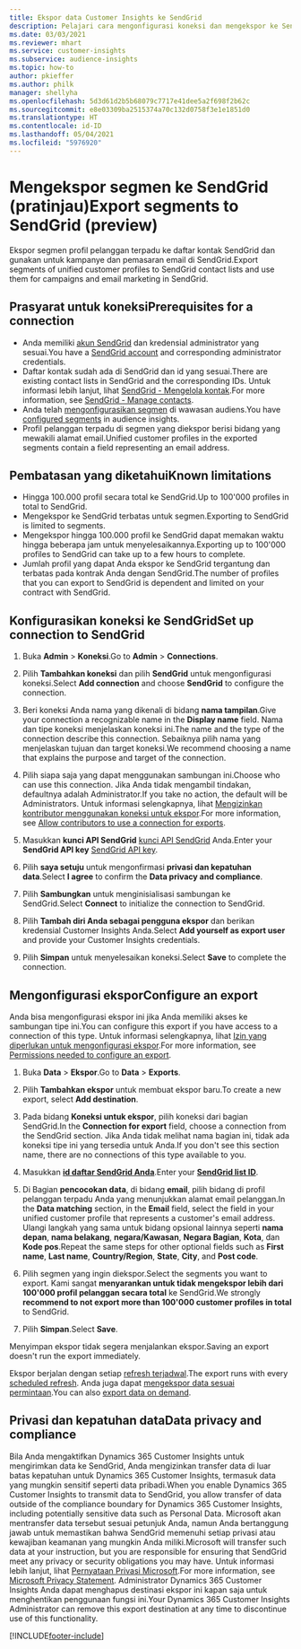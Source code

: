 ```yaml
---
title: Ekspor data Customer Insights ke SendGrid
description: Pelajari cara mengonfigurasi koneksi dan mengekspor ke SendGrid.
ms.date: 03/03/2021
ms.reviewer: mhart
ms.service: customer-insights
ms.subservice: audience-insights
ms.topic: how-to
author: pkieffer
ms.author: philk
manager: shellyha
ms.openlocfilehash: 5d3d61d2b5b68079c7717e41dee5a2f698f2b62c
ms.sourcegitcommit: e8e03309ba2515374a70c132d0758f3e1e1851d0
ms.translationtype: HT
ms.contentlocale: id-ID
ms.lasthandoff: 05/04/2021
ms.locfileid: "5976920"
---
```

# <a name="export-segments-to-sendgrid-preview"></a><span data-ttu-id="e537a-103">Mengekspor segmen ke SendGrid (pratinjau)</span><span class="sxs-lookup"><span data-stu-id="e537a-103">Export segments to SendGrid (preview)</span></span>

<span data-ttu-id="e537a-104">Ekspor segmen profil pelanggan terpadu ke daftar kontak SendGrid dan gunakan untuk kampanye dan pemasaran email di SendGrid.</span><span class="sxs-lookup"><span data-stu-id="e537a-104">Export segments of unified customer profiles to SendGrid contact lists and use them for campaigns and email marketing in SendGrid.</span></span> 

## <a name="prerequisites-for-a-connection"></a><span data-ttu-id="e537a-105">Prasyarat untuk koneksi</span><span class="sxs-lookup"><span data-stu-id="e537a-105">Prerequisites for a connection</span></span>

-   <span data-ttu-id="e537a-106">Anda memiliki [akun SendGrid](https://sendgrid.com/) dan kredensial administrator yang sesuai.</span><span class="sxs-lookup"><span data-stu-id="e537a-106">You have a [SendGrid account](https://sendgrid.com/) and corresponding administrator credentials.</span></span>
-   <span data-ttu-id="e537a-107">Daftar kontak sudah ada di SendGrid dan id yang sesuai.</span><span class="sxs-lookup"><span data-stu-id="e537a-107">There are existing contact lists in SendGrid and the corresponding IDs.</span></span> <span data-ttu-id="e537a-108">Untuk informasi lebih lanjut, lihat [SendGrid - Mengelola kontak](https://sendgrid.com/docs/ui/managing-contacts/create-and-manage-contacts/#manage-contacts).</span><span class="sxs-lookup"><span data-stu-id="e537a-108">For more information, see [SendGrid - Manage contacts](https://sendgrid.com/docs/ui/managing-contacts/create-and-manage-contacts/#manage-contacts).</span></span>
-   <span data-ttu-id="e537a-109">Anda telah [mengonfigurasikan segmen](segments.md) di wawasan audiens.</span><span class="sxs-lookup"><span data-stu-id="e537a-109">You have [configured segments](segments.md) in audience insights.</span></span>
-   <span data-ttu-id="e537a-110">Profil pelanggan terpadu di segmen yang diekspor berisi bidang yang mewakili alamat email.</span><span class="sxs-lookup"><span data-stu-id="e537a-110">Unified customer profiles in the exported segments contain a field representing an email address.</span></span>

## <a name="known-limitations"></a><span data-ttu-id="e537a-111">Pembatasan yang diketahui</span><span class="sxs-lookup"><span data-stu-id="e537a-111">Known limitations</span></span>

- <span data-ttu-id="e537a-112">Hingga 100.000 profil secara total ke SendGrid.</span><span class="sxs-lookup"><span data-stu-id="e537a-112">Up to 100'000 profiles in total to SendGrid.</span></span>
- <span data-ttu-id="e537a-113">Mengekspor ke SendGrid terbatas untuk segmen.</span><span class="sxs-lookup"><span data-stu-id="e537a-113">Exporting to SendGrid is limited to segments.</span></span>
- <span data-ttu-id="e537a-114">Mengekspor hingga 100.000 profil ke SendGrid dapat memakan waktu hingga beberapa jam untuk menyelesaikannya.</span><span class="sxs-lookup"><span data-stu-id="e537a-114">Exporting up to 100'000 profiles to SendGrid can take up to a few hours to complete.</span></span> 
- <span data-ttu-id="e537a-115">Jumlah profil yang dapat Anda ekspor ke SendGrid tergantung dan terbatas pada kontrak Anda dengan SendGrid.</span><span class="sxs-lookup"><span data-stu-id="e537a-115">The number of profiles that you can export to SendGrid is dependent and limited on your contract with SendGrid.</span></span>

## <a name="set-up-connection-to-sendgrid"></a><span data-ttu-id="e537a-116">Konfigurasikan koneksi ke SendGrid</span><span class="sxs-lookup"><span data-stu-id="e537a-116">Set up connection to SendGrid</span></span>

1. <span data-ttu-id="e537a-117">Buka **Admin** > **Koneksi**.</span><span class="sxs-lookup"><span data-stu-id="e537a-117">Go to **Admin** > **Connections**.</span></span>

1. <span data-ttu-id="e537a-118">Pilih **Tambahkan koneksi** dan pilih **SendGrid** untuk mengonfigurasi koneksi.</span><span class="sxs-lookup"><span data-stu-id="e537a-118">Select **Add connection** and choose **SendGrid** to configure the connection.</span></span>

1. <span data-ttu-id="e537a-119">Beri koneksi Anda nama yang dikenali di bidang **nama tampilan**.</span><span class="sxs-lookup"><span data-stu-id="e537a-119">Give your connection a recognizable name in the **Display name** field.</span></span> <span data-ttu-id="e537a-120">Nama dan tipe koneksi menjelaskan koneksi ini.</span><span class="sxs-lookup"><span data-stu-id="e537a-120">The name and the type of the connection describe this connection.</span></span> <span data-ttu-id="e537a-121">Sebaiknya pilih nama yang menjelaskan tujuan dan target koneksi.</span><span class="sxs-lookup"><span data-stu-id="e537a-121">We recommend choosing a name that explains the purpose and target of the connection.</span></span>

1. <span data-ttu-id="e537a-122">Pilih siapa saja yang dapat menggunakan sambungan ini.</span><span class="sxs-lookup"><span data-stu-id="e537a-122">Choose who can use this connection.</span></span> <span data-ttu-id="e537a-123">Jika Anda tidak mengambil tindakan, defaultnya adalah Administrator.</span><span class="sxs-lookup"><span data-stu-id="e537a-123">If you take no action, the default will be Administrators.</span></span> <span data-ttu-id="e537a-124">Untuk informasi selengkapnya, lihat [Mengizinkan kontributor menggunakan koneksi untuk ekspor](connections.md#allow-contributors-to-use-a-connection-for-exports).</span><span class="sxs-lookup"><span data-stu-id="e537a-124">For more information, see [Allow contributors to use a connection for exports](connections.md#allow-contributors-to-use-a-connection-for-exports).</span></span>

1. <span data-ttu-id="e537a-125">Masukkan **kunci API SendGrid** [kunci API SendGrid](https://sendgrid.com/docs/ui/account-and-settings/api-keys/) Anda.</span><span class="sxs-lookup"><span data-stu-id="e537a-125">Enter your **SendGrid API key** [SendGrid API key](https://sendgrid.com/docs/ui/account-and-settings/api-keys/).</span></span>

1. <span data-ttu-id="e537a-126">Pilih **saya setuju** untuk mengonfirmasi **privasi dan kepatuhan data**.</span><span class="sxs-lookup"><span data-stu-id="e537a-126">Select **I agree** to confirm the **Data privacy and compliance**.</span></span>

1. <span data-ttu-id="e537a-127">Pilih **Sambungkan** untuk menginisialisasi sambungan ke SendGrid.</span><span class="sxs-lookup"><span data-stu-id="e537a-127">Select **Connect** to initialize the connection to SendGrid.</span></span>

1. <span data-ttu-id="e537a-128">Pilih **Tambah diri Anda sebagai pengguna ekspor** dan berikan kredensial Customer Insights Anda.</span><span class="sxs-lookup"><span data-stu-id="e537a-128">Select **Add yourself as export user** and provide your Customer Insights credentials.</span></span>

1. <span data-ttu-id="e537a-129">Pilih **Simpan** untuk menyelesaikan koneksi.</span><span class="sxs-lookup"><span data-stu-id="e537a-129">Select **Save** to complete the connection.</span></span>

## <a name="configure-an-export"></a><span data-ttu-id="e537a-130">Mengonfigurasi ekspor</span><span class="sxs-lookup"><span data-stu-id="e537a-130">Configure an export</span></span>

<span data-ttu-id="e537a-131">Anda bisa mengonfigurasi ekspor ini jika Anda memiliki akses ke sambungan tipe ini.</span><span class="sxs-lookup"><span data-stu-id="e537a-131">You can configure this export if you have access to a connection of this type.</span></span> <span data-ttu-id="e537a-132">Untuk informasi selengkapnya, lihat [Izin yang diperlukan untuk mengonfigurasi ekspor](export-destinations.md#set-up-a-new-export).</span><span class="sxs-lookup"><span data-stu-id="e537a-132">For more information, see [Permissions needed to configure an export](export-destinations.md#set-up-a-new-export).</span></span>

1. <span data-ttu-id="e537a-133">Buka **Data** > **Ekspor**.</span><span class="sxs-lookup"><span data-stu-id="e537a-133">Go to **Data** > **Exports**.</span></span>

1. <span data-ttu-id="e537a-134">Pilih **Tambahkan ekspor** untuk membuat ekspor baru.</span><span class="sxs-lookup"><span data-stu-id="e537a-134">To create a new export, select **Add destination**.</span></span>

1. <span data-ttu-id="e537a-135">Pada bidang **Koneksi untuk ekspor**, pilih koneksi dari bagian SendGrid.</span><span class="sxs-lookup"><span data-stu-id="e537a-135">In the **Connection for export** field, choose a connection from the SendGrid section.</span></span> <span data-ttu-id="e537a-136">Jika Anda tidak melihat nama bagian ini, tidak ada koneksi tipe ini yang tersedia untuk Anda.</span><span class="sxs-lookup"><span data-stu-id="e537a-136">If you don't see this section name, there are no connections of this type available to you.</span></span>

1. <span data-ttu-id="e537a-137">Masukkan **[id daftar SendGrid Anda](https://sendgrid.com/docs/ui/managing-contacts/create-and-manage-contacts/#manage-contacts)**.</span><span class="sxs-lookup"><span data-stu-id="e537a-137">Enter your **[SendGrid list ID](https://sendgrid.com/docs/ui/managing-contacts/create-and-manage-contacts/#manage-contacts)**.</span></span>

1. <span data-ttu-id="e537a-138">Di Bagian **pencocokan data**, di bidang **email**, pilih bidang di profil pelanggan terpadu Anda yang menunjukkan alamat email pelanggan.</span><span class="sxs-lookup"><span data-stu-id="e537a-138">In the **Data matching** section, in the **Email** field, select the field in your unified customer profile that represents a customer's email address.</span></span> <span data-ttu-id="e537a-139">Ulangi langkah yang sama untuk bidang opsional lainnya seperti **nama depan**, **nama belakang**, **negara/Kawasan**, **Negara Bagian**, **Kota**, dan **Kode pos**.</span><span class="sxs-lookup"><span data-stu-id="e537a-139">Repeat the same steps for other optional fields such as **First name**, **Last name**, **Country/Region**, **State**, **City**, and **Post code**.</span></span>

1. <span data-ttu-id="e537a-140">Pilih segmen yang ingin diekspor.</span><span class="sxs-lookup"><span data-stu-id="e537a-140">Select the segments you want to export.</span></span> <span data-ttu-id="e537a-141">Kami sangat **menyarankan untuk tidak mengekspor lebih dari 100'000 profil pelanggan secara total** ke SendGrid.</span><span class="sxs-lookup"><span data-stu-id="e537a-141">We strongly **recommend to not export more than 100'000 customer profiles in total** to SendGrid.</span></span> 

1. <span data-ttu-id="e537a-142">Pilih **Simpan**.</span><span class="sxs-lookup"><span data-stu-id="e537a-142">Select **Save**.</span></span>

<span data-ttu-id="e537a-143">Menyimpan ekspor tidak segera menjalankan ekspor.</span><span class="sxs-lookup"><span data-stu-id="e537a-143">Saving an export doesn't run the export immediately.</span></span>

<span data-ttu-id="e537a-144">Ekspor berjalan dengan setiap [refresh terjadwal](system.md#schedule-tab).</span><span class="sxs-lookup"><span data-stu-id="e537a-144">The export runs with every [scheduled refresh](system.md#schedule-tab).</span></span> <span data-ttu-id="e537a-145">Anda juga dapat [mengekspor data sesuai permintaan](export-destinations.md#run-exports-on-demand).</span><span class="sxs-lookup"><span data-stu-id="e537a-145">You can also [export data on demand](export-destinations.md#run-exports-on-demand).</span></span> 

## <a name="data-privacy-and-compliance"></a><span data-ttu-id="e537a-146">Privasi dan kepatuhan data</span><span class="sxs-lookup"><span data-stu-id="e537a-146">Data privacy and compliance</span></span>

<span data-ttu-id="e537a-147">Bila Anda mengaktifkan Dynamics 365 Customer Insights untuk mengirimkan data ke SendGrid, Anda mengizinkan transfer data di luar batas kepatuhan untuk Dynamics 365 Customer Insights, termasuk data yang mungkin sensitif seperti data pribadi.</span><span class="sxs-lookup"><span data-stu-id="e537a-147">When you enable Dynamics 365 Customer Insights to transmit data to SendGrid, you allow transfer of data outside of the compliance boundary for Dynamics 365 Customer Insights, including potentially sensitive data such as Personal Data.</span></span> <span data-ttu-id="e537a-148">Microsoft akan mentransfer data tersebut sesuai petunjuk Anda, namun Anda bertanggung jawab untuk memastikan bahwa SendGrid memenuhi setiap privasi atau kewajiban keamanan yang mungkin Anda miliki.</span><span class="sxs-lookup"><span data-stu-id="e537a-148">Microsoft will transfer such data at your instruction, but you are responsible for ensuring that SendGrid meet any privacy or security obligations you may have.</span></span> <span data-ttu-id="e537a-149">Untuk informasi lebih lanjut, lihat [Pernyataan Privasi Microsoft](https://go.microsoft.com/fwlink/?linkid=396732).</span><span class="sxs-lookup"><span data-stu-id="e537a-149">For more information, see [Microsoft Privacy Statement](https://go.microsoft.com/fwlink/?linkid=396732).</span></span>
<span data-ttu-id="e537a-150">Administrator Dynamics 365 Customer Insights Anda dapat menghapus destinasi ekspor ini kapan saja untuk menghentikan penggunaan fungsi ini.</span><span class="sxs-lookup"><span data-stu-id="e537a-150">Your Dynamics 365 Customer Insights Administrator can remove this export destination at any time to discontinue use of this functionality.</span></span>


[!INCLUDE[footer-include](../includes/footer-banner.md)]
